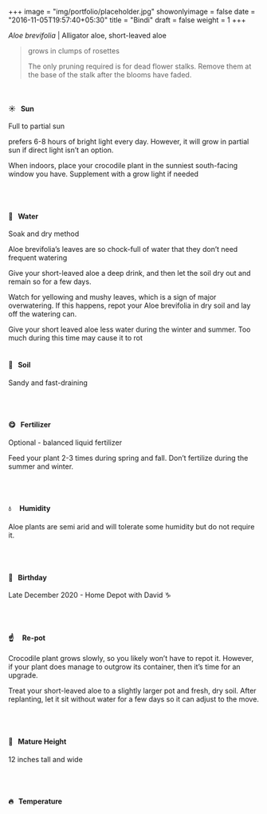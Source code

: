 +++
image = "img/portfolio/placeholder.jpg"
showonlyimage = false
date = "2016-11-05T19:57:40+05:30"
title = "Bindi"
draft = false
weight = 1
+++

*Aloe brevifolia* | Alligator aloe, short-leaved aloe
<!--more-->

> grows in clumps of rosettes
>
>The only pruning required is for dead flower stalks. Remove them at the base of the stalk after the blooms have faded.
>

</br>

#### :sunny:  &nbsp; Sun
Full to partial sun

prefers 6-8 hours of bright light every day. However, it will grow in partial sun if direct light isn’t an option.

When indoors, place your crocodile plant in the sunniest south-facing window you have. Supplement with a grow light if needed

</br></br>

#### :ocean:  &nbsp; Water
Soak and dry method

Aloe brevifolia’s leaves are so chock-full of water that they don’t need frequent watering

Give your short-leaved aloe a deep drink, and then let the soil dry out and remain so for a few days.

Watch for yellowing and mushy leaves, which is a sign of major overwatering. If this happens, repot your Aloe brevifolia in dry soil and lay off the watering can.

Give your short leaved aloe less water during the winter and summer. Too much during this time may cause it to rot
</br></br>

#### :seedling:  &nbsp; Soil
Sandy and fast-draining

</br></br>

#### :yum:  &nbsp; Fertilizer
Optional - balanced liquid fertilizer

Feed your plant 2-3 times during spring and fall. Don’t fertilize during the summer and winter.

</br></br>

#### :droplet: &nbsp; &nbsp; Humidity
Aloe plants are semi arid and will tolerate some humidity but do not require it.

</br></br>

#### :cake:  &nbsp; Birthday
Late December 2020 - Home Depot with David :capricorn:

</br></br>

#### :point_up:  &nbsp;&nbsp;&nbsp; Re-pot
Crocodile plant grows slowly, so you likely won’t have to repot it. However, if your plant does manage to outgrow its container, then it’s time for an upgrade.

Treat your short-leaved aloe to a slightly larger pot and fresh, dry soil. After replanting, let it sit without water for a few days so it can adjust to the move.

</br></br>

#### :triumph:  &nbsp; Mature Height
12 inches tall and wide

</br></br>

#### :fire:  &nbsp; Temperature

</br></br>
